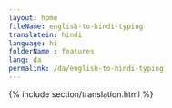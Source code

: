 ```yaml
--- 
layout: home 
fileName: english-to-hindi-typing
translatein: hindi
language: hi
folderName : features
lang: da
permalink: /da/english-to-hindi-typing
---
```

{% include section/translation.html %}
